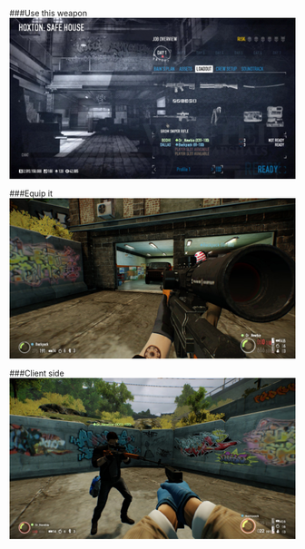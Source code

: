 ###Use this weapon
![ScreenShot](Img/sync/01.jpg)

###Equip it
![ScreenShot](Img/sync/02.jpg)

###Client side
![ScreenShot](Img/sync/03.jpg)